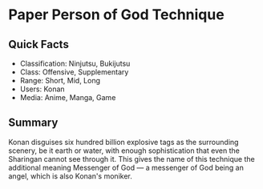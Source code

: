 # Paper Person of God Technique

## Quick Facts
- Classification: Ninjutsu, Bukijutsu
- Class: Offensive, Supplementary
- Range: Short, Mid, Long
- Users: Konan
- Media: Anime, Manga, Game

## Summary
Konan disguises six hundred billion explosive tags as the surrounding scenery, be it earth or water, with enough sophistication that even the Sharingan cannot see through it. This gives the name of this technique the additional meaning Messenger of God — a messenger of God being an angel, which is also Konan's moniker.

